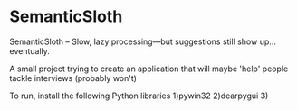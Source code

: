# SemanticSloth
SemanticSloth – Slow, lazy processing—but suggestions still show up... eventually.

A small project trying to create an application that will maybe 'help' people tackle interviews (probably won't)

To run, install the following Python libraries
1)pywin32
2)dearpygui
3)
